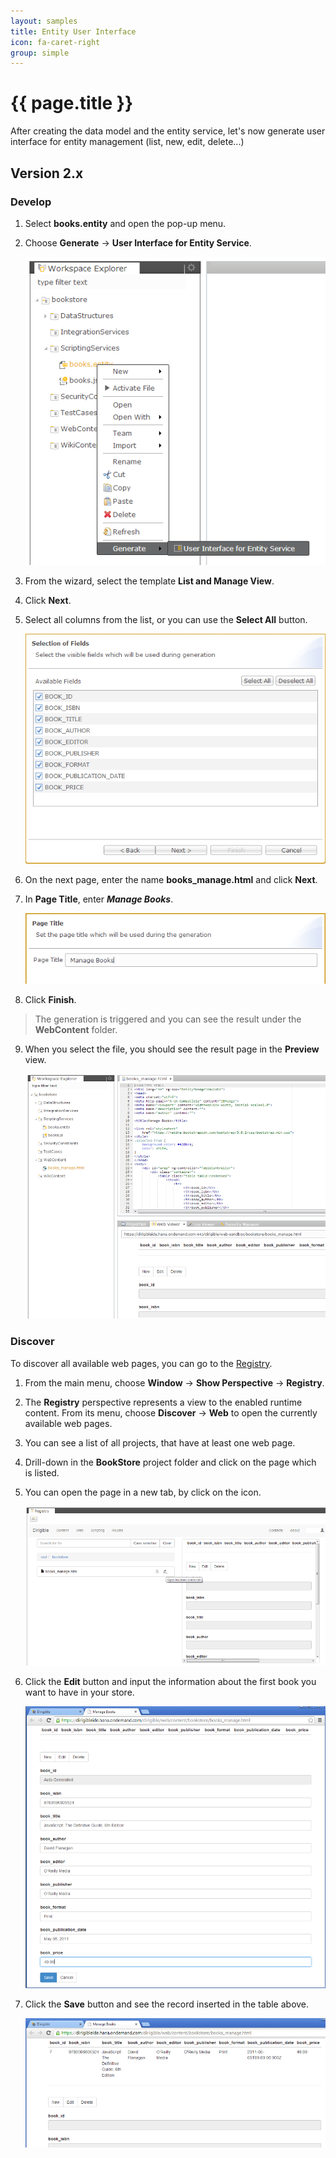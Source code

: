 ```yaml
---
layout: samples
title: Entity User Interface
icon: fa-caret-right
group: simple
---
```


{{ page.title }}
===

After creating the data model and the entity service, let's now generate user interface for entity management (list, new, edit, delete...)

Version 2.x
---

### Develop


1. Select **books.entity** and open the pop-up menu. 
2. Choose **Generate** -> **User Interface for Entity Service**.

	![Entity Service UI 1](bookstore/27_books_entity_service_ui_1.png)

3. From the wizard, select the template **List and Manage View**.
4. Click **Next**.
5. Select all columns from the list, or you can use the **Select All** button.

	![Entity Service UI 3](bookstore/29_books_entity_service_ui_3.png)

6. On the next page, enter the name **books_manage.html** and click **Next**.
7. In **Page Title**, enter ***Manage Books***.

	![Entity Service UI 5](bookstore/31_books_entity_service_ui_5.png)

8. Click **Finish**.
> The generation is triggered and you can see the result under the **WebContent** folder.
9. When you select the file, you should see the result page in the **Preview** view.

	![Entity Service UI 6](bookstore/32_books_entity_service_ui_6.png)

### Discover

To discover all available web pages, you can go to the [Registry](../help/registry.html).

1. From the main menu, choose **Window** -> **Show Perspective** -> **Registry**.
2. The **Registry** perspective represents a view to the enabled runtime content. From its menu, choose **Discover** -> **Web** to open the currently available web pages.
3. You can see a list of all projects, that have at least one web page.
4. Drill-down in the **BookStore** project folder and click on the page which is listed.
5. You can open the page in a new tab, by click on the icon.

	![Entity Service UI 8](bookstore/34_books_entity_service_ui_8.png)

6. Click the **Edit** button and input the information about the first book you want to have in your store.

	![Entity Service UI 9](bookstore/35_books_entity_service_ui_9.png)

7. Click the **Save** button and see the record inserted in the table above.

	![Entity Service UI 10](bookstore/36_books_entity_service_ui_10.png)

